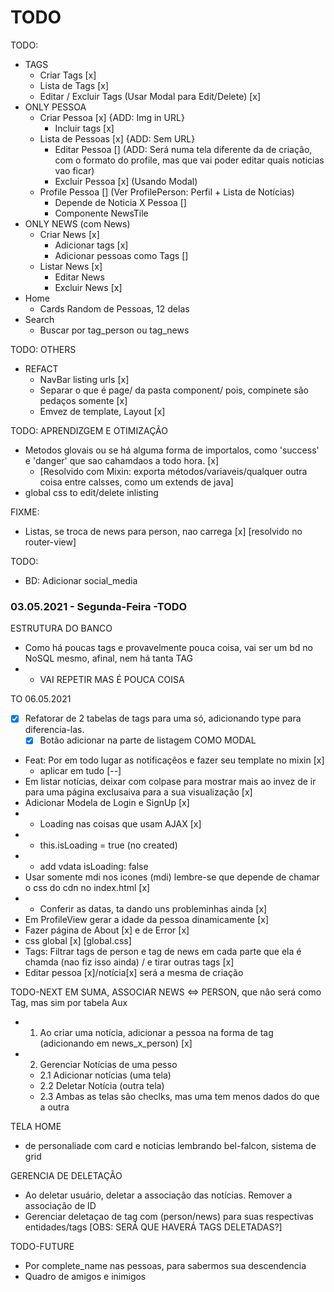 # TODO


TODO:
+ TAGS
  - Criar Tags [x]
  - Lista de Tags [x]
  - Editar / Excluir Tags (Usar Modal para Edit/Delete) [x]
+ ONLY PESSOA
  - Criar Pessoa [x] {ADD: Img in URL}
    - Incluir tags [x]
  - Lista de Pessoas [x] {ADD: Sem URL}
    - Editar Pessoa [] (ADD: Será numa tela diferente da de criaçâo, com o formato do profile, mas que vai poder editar quais noticias vao ficar)
    - Excluir Pessoa [x] (Usando Modal)
  - Profile Pessoa [] (Ver ProfilePerson: Perfil + Lista de Notícias)
    - Depende de Noticia X Pessoa []
    - Componente NewsTile
+ ONLY NEWS (com News)
  - Criar News [x]
    - Adicionar tags [x]
    - Adicionar pessoas como Tags []
  - Listar News [x]
    - Editar News
    - Excluir News [x]
+ Home
  - Cards Random de Pessoas, 12 delas
+ Search
  - Buscar por tag_person ou tag_news

TODO: OTHERS
+ REFACT
  - NavBar listing urls [x]
  - Separar o que é page/ da pasta component/ pois, compinete são pedaços somente [x]
  - Emvez de template, Layout [x]


TODO: APRENDIZGEM E OTIMIZAÇÂO
+ Metodos glovais ou se há alguma forma de importalos, como 'success' e 'danger' que sao cahamdaos a todo hora. [x]
   - [Resolvido com Mixin: exporta métodos/variaveis/qualquer outra coisa entre calsses, como um extends de java]
+ global css to edit/delete inlisting

FIXME:
+ Listas, se troca de news para person, nao carrega [x] [resolvido no router-view]

TODO:
+ BD: Adicionar social_media

### 03.05.2021 - Segunda-Feira -TODO

ESTRUTURA DO BANCO
+ Como há poucas tags e provavelmente pouca coisa, vai ser um bd no NoSQL mesmo, afinal, nem há tanta TAG
+   - VAI REPETIR MAS É POUCA COISA

TO
06.05.2021
+ [X] Refatorar de 2 tabelas de tags para uma só, adicionando type para diferencia-las.
  - [X] Botão adicionar na parte de listagem COMO MODAL
+ Feat: Por em todo lugar as notificaçêos e fazer seu template no mixin [x]
  - aplicar em tudo [--]
+ Em listar notícias, deixar com colpase para mostrar mais ao invez de ir para uma página exclusaiva para a sua visualizaçâo [x]
+ Adicionar Modela de Login e SignUp [x]
+ + Loading nas coisas que usam AJAX [x]
+   - this.isLoading = true (no created)
+   - add vdata isLoading: false
+ Usar somente mdi nos icones (mdi) lembre-se que depende de chamar o css do cdn no index.html [x]
+ + Conferir as datas, ta dando uns probleminhas ainda [x]
+ Em ProfileView gerar a idade da pessoa dinamicamente [x]
+ Fazer página de About [x] e de Error [x]
+ css global [x] [global.css]
+ Tags: Filtrar tags de person e tag de news em cada parte que ela é chamda (nao fiz isso ainda) / e tirar outras tags [x]
+ Editar pessoa [x]/notícia[x] será a mesma de criação


TODO-NEXT
EM SUMA, ASSOCIAR NEWS <=> PERSON, que nâo será como Tag, mas sim por tabela Aux
+ 1. Ao criar uma notícia, adicionar a pessoa na forma de tag (adicionando em news_x_person) [x]
+ 2. Gerenciar Notícias de uma pesso
  + 2.1 Adicionar notícias (uma tela)
  + 2.2 Deletar Notícia (outra tela)
  + 2.3 Ambas as telas sâo checlks, mas uma tem menos dados do que a outra

TELA HOME
+ de personaliade com card e noticias lembrando bel-falcon, sistema de grid

GERENCIA DE DELETAÇÃO
+ Ao deletar usuário, deletar a associaçâo das notícias. Remover a associaçâo de ID
+ Gerenciar deletaçao de tag com (person/news) para suas respectivas entidades/tags [OBS: SERÁ QUE HAVERÁ TAGS DELETADAS?]



TODO-FUTURE
+ Por complete_name nas pessoas, para sabermos sua descendencia
+ Quadro de amigos e inimigos
